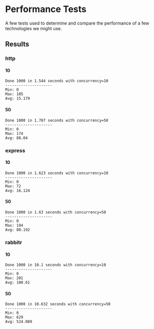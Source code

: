 # Performance Tests

A few tests used to determine and compare the performance of a few technologies we might use.

## Results

### http
#### 10
```
Done 1000 in 1.544 seconds with concurrency=10
---------------------
Min: 0
Max: 105
Avg: 15.179
```
#### 50
```
Done 1000 in 1.787 seconds with concurrency=50
---------------------
Min: 0
Max: 174
Avg: 88.04
```

### express
#### 10
```
Done 1000 in 1.623 seconds with concurrency=10
---------------------
Min: 0
Max: 72
Avg: 16.124
```
#### 50
```
Done 1000 in 1.63 seconds with concurrency=50
---------------------
Min: 0
Max: 194
Avg: 80.192
```

### rabbitr
#### 10
```
Done 1000 in 10.1 seconds with concurrency=10
---------------------
Min: 0
Max: 201
Avg: 100.61
```
#### 50
```
Done 1000 in 10.632 seconds with concurrency=50
---------------------
Min: 0
Max: 629
Avg: 524.089
```
